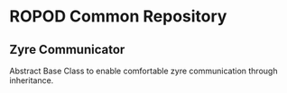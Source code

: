 # ROPOD Common Repository

## Zyre Communicator
Abstract Base Class to enable comfortable zyre communication through inheritance.
